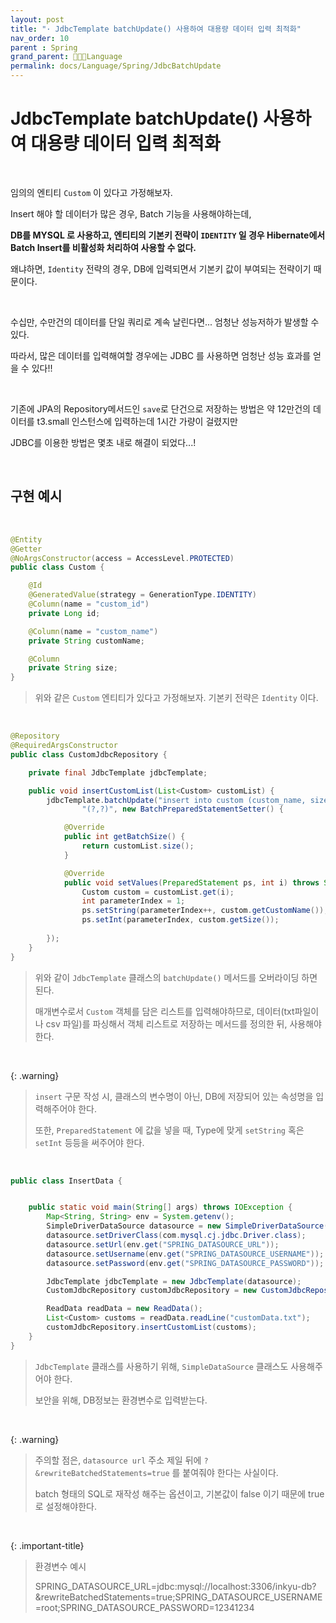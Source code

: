 ```yaml
---
layout: post
title: "· JdbcTemplate batchUpdate() 사용하여 대용량 데이터 입력 최적화"
nav_order: 10
parent : Spring
grand_parent: 👩🏻‍💻Language
permalink: docs/Language/Spring/JdbcBatchUpdate
---
```


# JdbcTemplate batchUpdate() 사용하여 대용량 데이터 입력 최적화

<br>

임의의 엔티티 `Custom` 이 있다고 가정해보자.

Insert 해야 할 데이터가 많은 경우, Batch 기능을 사용해야하는데,

**DB를 MYSQL 로 사용하고, 엔티티의 기본키 전략이 `IDENTITY` 일 경우 Hibernate에서 Batch Insert를 비활성화 처리하여 사용할 수 없다.**

왜냐하면, `Identity` 전략의 경우, DB에 입력되면서 기본키 값이 부여되는 전략이기 때문이다.

<br>


수십만, 수만건의 데이터를 단일 쿼리로 계속 날린다면... 엄청난 성능저하가 발생할 수 있다.

따라서, 많은 데이터를 입력해여할 경우에는 JDBC 를 사용하면 엄청난 성능 효과를 얻을 수 있다!!



<br>



기존에 JPA의 Repository메서드인 `save`로 단건으로 저장하는 방법은 약 12만건의 데이터를 t3.small 인스턴스에 입력하는데 1시간 가량이 걸렸지만

JDBC를 이용한 방법은 몇초 내로 해결이 되었다...!



<br>



## 구현 예시



<br>



```java
@Entity
@Getter
@NoArgsConstructor(access = AccessLevel.PROTECTED)
public class Custom {

    @Id
    @GeneratedValue(strategy = GenerationType.IDENTITY)
    @Column(name = "custom_id")
    private Long id;

    @Column(name = "custom_name")
    private String customName;

    @Column
    private String size;
}
```

> 위와 같은 `Custom` 엔티티가 있다고 가정해보자. 기본키 전략은 `Identity` 이다.

<br>



```java
@Repository
@RequiredArgsConstructor
public class CustomJdbcRepository {

    private final JdbcTemplate jdbcTemplate;

    public void insertCustomList(List<Custom> customList) {
        jdbcTemplate.batchUpdate("insert into custom (custom_name, size) values " + 
                "(?,?)", new BatchPreparedStatementSetter() {

            @Override
            public int getBatchSize() {
                return customList.size();
            }

            @Override
            public void setValues(PreparedStatement ps, int i) throws SQLException {
                Custom custom = customList.get(i);
                int parameterIndex = 1;
                ps.setString(parameterIndex++, custom.getCustomName());
                ps.setInt(parameterIndex, custom.getSize());
               
        });
    }
}

```

> 위와 같이 `JdbcTemplate` 클래스의 `batchUpdate()` 메서드를 오버라이딩 하면 된다.
>
> 매개변수로서 `Custom` 객체를 담은 리스트를 입력해야하므로, 데이터(txt파일이나 csv 파일)를 파싱해서 객체 리스트로 저장하는 메서드를 정의한 뒤, 사용해야한다.

<br>


{: .warning}
> `insert` 구문 작성 시, 클래스의 변수명이 아닌, DB에 저장되어 있는 속성명을 입력해주어야 한다.
>
> 또한, `PreparedStatement` 에 값을 넣을 때, Type에 맞게 `setString` 혹은 `setInt` 등등을 써주어야 한다.

<br>

```java
public class InsertData {


    public static void main(String[] args) throws IOException {
        Map<String, String> env = System.getenv();
        SimpleDriverDataSource datasource = new SimpleDriverDataSource();
        datasource.setDriverClass(com.mysql.cj.jdbc.Driver.class);
        datasource.setUrl(env.get("SPRING_DATASOURCE_URL"));
        datasource.setUsername(env.get("SPRING_DATASOURCE_USERNAME"));
        datasource.setPassword(env.get("SPRING_DATASOURCE_PASSWORD"));

        JdbcTemplate jdbcTemplate = new JdbcTemplate(datasource);
        CustomJdbcRepository customJdbcRepository = new CustomJdbcRepository(jdbcTemplate);

        ReadData readData = new ReadData();
        List<Custom> customs = readData.readLine("customData.txt");
        customJdbcRepository.insertCustomList(customs);
    }
}

```

> `JdbcTemplate` 클래스를 사용하기 위해, `SimpleDataSource` 클래스도 사용해주어야 한다.
>
> 보안을 위해, DB정보는 환경변수로 입력받는다.

<br>


{: .warning}
> 주의할 점은, `datasource url` 주소 제일 뒤에 `?&rewriteBatchedStatements=true` 를 붙여줘야 한다는 사실이다.
>
> batch 형태의 SQL로 재작성 해주는 옵션이고, 기본값이 false 이기 때문에 true로 설정해야한다.
> 

<br>

{: .important-title}
> 환경변수 예시
> 
> SPRING_DATASOURCE_URL=jdbc:mysql://localhost:3306/inkyu-db?&rewriteBatchedStatements=true;SPRING_DATASOURCE_USERNAME=root;SPRING_DATASOURCE_PASSWORD=12341234